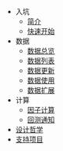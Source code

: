 - 入坑
  - [简介](intro.md "zvt intro")
  - [快速开始](quick-start.md "zvt quick start")
- 数据
  - [数据总览](data_overview.md "zvt data overview")
  - [数据列表](data_list.md "zvt data list")
  - [数据更新](data_recorder.md "zvt data recorder")
  - [数据使用](data_usage.md "zvt data usage")
  - [数据扩展](data_extending.md "zvt data extending")
- 计算
  - [因子计算](factor.md "zvt factor")
  - [回测通知](trader.md "zvt trader")
- [设计哲学](design-philosophy.md "zvt design philosophy")
- [支持项目](donate.md "donate for zvt")
